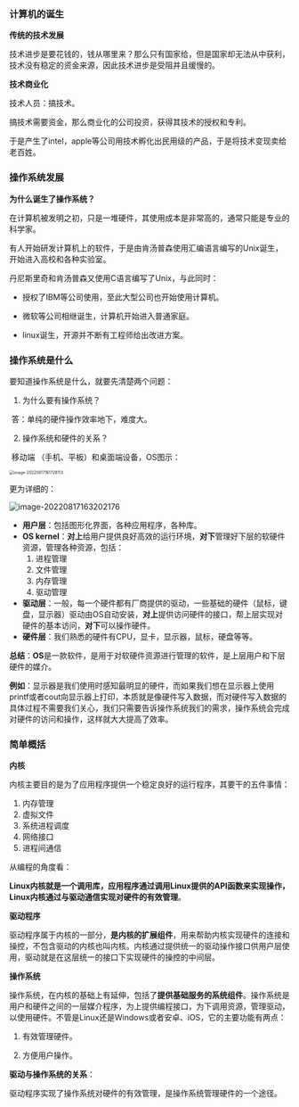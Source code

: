 ### 计算机的诞生

**传统的技术发展**

技术进步是要花钱的，钱从哪里来？那么只有国家给，但是国家却无法从中获利，技术没有稳定的资金来源，因此技术进步是受阻并且缓慢的。

**技术商业化**

技术人员：搞技术。

搞技术需要资金，那么商业化的公司投资，获得其技术的授权和专利。

于是产生了intel，apple等公司用技术孵化出民用级的产品，于是将技术变现卖给老百姓。



### 操作系统发展

**为什么诞生了操作系统？**

在计算机被发明之初，只是一堆硬件，其使用成本是非常高的，通常只能是专业的科学家。

有人开始研发计算机上的软件，于是由肯汤普森使用汇编语言编写的Unix诞生，开始进入高校和各种实验室。

丹尼斯里奇和肯汤普森又使用C语言编写了Unix，与此同时：

* 授权了IBM等公司使用，至此大型公司也开始使用计算机。

* 微软等公司相继诞生，计算机开始进入普通家庭。
* linux诞生，开源并不断有工程师给出改进方案。



### 操作系统是什么

要知道操作系统是什么，就要先清楚两个问题：

1. 为什么要有操作系统？

​		答：单纯的硬件操作效率地下，难度大。

2. 操作系统和硬件的关系？

​		移动端 （手机、平板）和桌面端设备，OS图示：

<img src="https://cdn.jsdelivr.net/gh/sxfinn/CDN/img/202212021634181.png" alt="image-20220817161728113" style="zoom: 50%;" />



更为详细的：

![image-20220817163202176](https://cdn.jsdelivr.net/gh/sxfinn/CDN/img/202212021635452.png)



* **用户层**：包括图形化界面，各种应用程序，各种库。
* **OS kernel**：**对上**给用户提供良好高效的运行环境，**对下**管理好下层的软硬件资源，管理各种资源，包括：
  1. 进程管理
  2. 文件管理
  3. 内存管理
  4. 驱动管理
* **驱动层**：一般，每一个硬件都有厂商提供的驱动，一些基础的硬件（鼠标，键盘，显示器）驱动由OS自动安装，**对上**提供访问硬件的接口，帮上层实现对硬件的基本访问，**对下**可以操作硬件。
* **硬件层**：我们熟悉的硬件有CPU，显卡，显示器，鼠标，硬盘等等。



**总结**：**OS**是一款软件，是用于对软硬件资源进行管理的软件，是上层用户和下层硬件的媒介。

**例如**：显示器是我们使用时感知最明显的硬件，而如果我们想在显示器上使用printf或者cout向显示器上打印，本质就是像硬件写入数据，而对硬件写入数据的具体过程不需要我们关心，我们只需要告诉操作系统我们的需求，操作系统会完成对硬件的访问和操作，这样就大大提高了效率。



### 简单概括

**内核**

内核主要目的是为了应用程序提供一个稳定良好的运行程序，其要干的五件事情：

1. 内存管理
2. 虚拟文件
3. 系统进程调度
4. 网络接口
5. 进程间通信 

从编程的角度看：

**Linux内核就是一个调用库，应用程序通过调用Linux提供的API函数来实现操作，Linux内核通过与驱动通信实现对硬件的有效管理**。



**驱动程序**

驱动程序属于内核的一部分，**是内核的扩展组件**，用来帮助内核实现硬件的连接和操控，不包含驱动的内核也叫内核。内核通过提供统一的驱动操作接口供用户层使用，驱动就是在这层统一的接口下实现硬件的操控的中间层。

 

**操作系统**

操作系统，在内核的基础上有延伸，包括了**提供基础服务的系统组件**。操作系统是用户和硬件之间的一层媒介程序，为上提供编程接口，为下调用资源，管理驱动，以使用硬件。不管是Linux还是Windows或者安卓、iOS，它的主要功能有两点：

1. 有效管理硬件。

2. 方便用户操作。



**驱动与操作系统的关系**：

驱动程序实现了操作系统对硬件的有效管理，是操作系统管理硬件的一个途径。

